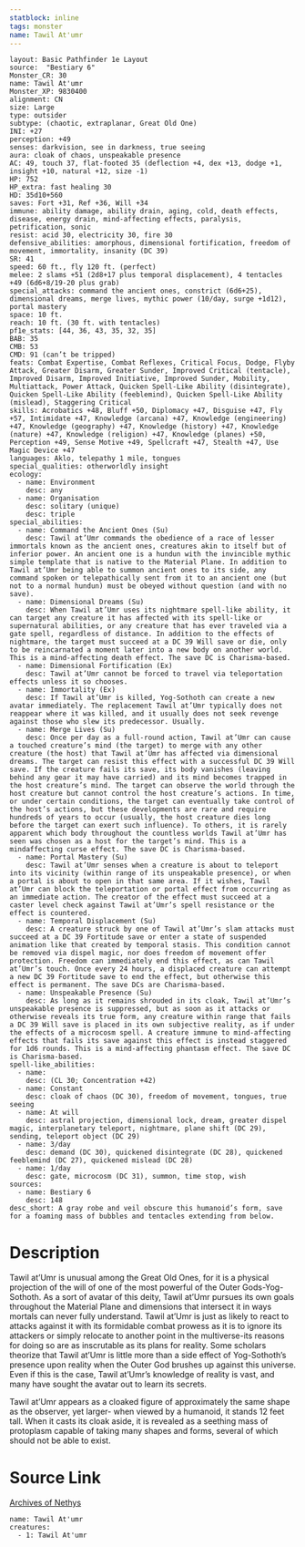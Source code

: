 ```yaml
---
statblock: inline
tags: monster
name: Tawil At'umr
---
```

```statblock
layout: Basic Pathfinder 1e Layout
source:  "Bestiary 6"
Monster_CR: 30
name: Tawil At'umr
Monster_XP: 9830400
alignment: CN
size: Large
type: outsider
subtype: (chaotic, extraplanar, Great Old One)
INI: +27
perception: +49
senses: darkvision, see in darkness, true seeing
aura: cloak of chaos, unspeakable presence
AC: 49, touch 37, flat-footed 35 (deflection +4, dex +13, dodge +1, insight +10, natural +12, size -1)
HP: 752
HP_extra: fast healing 30
HD: 35d10+560
saves: Fort +31, Ref +36, Will +34
immune: ability damage, ability drain, aging, cold, death effects, disease, energy drain, mind-affecting effects, paralysis, petrification, sonic
resist: acid 30, electricity 30, fire 30
defensive_abilities: amorphous, dimensional fortification, freedom of movement, immortality, insanity (DC 39)
SR: 41
speed: 60 ft., fly 120 ft. (perfect)
melee: 2 slams +51 (2d8+17 plus temporal displacement), 4 tentacles +49 (6d6+8/19-20 plus grab)
special_attacks: command the ancient ones, constrict (6d6+25), dimensional dreams, merge lives, mythic power (10/day, surge +1d12), portal mastery
space: 10 ft.
reach: 10 ft. (30 ft. with tentacles)
pf1e_stats: [44, 36, 43, 35, 32, 35]
BAB: 35
CMB: 53
CMD: 91 (can’t be tripped)
feats: Combat Expertise, Combat Reflexes, Critical Focus, Dodge, Flyby Attack, Greater Disarm, Greater Sunder, Improved Critical (tentacle), Improved Disarm, Improved Initiative, Improved Sunder, Mobility, Multiattack, Power Attack, Quicken Spell-Like Ability (disintegrate), Quicken Spell-Like Ability (feeblemind), Quicken Spell-Like Ability (mislead), Staggering Critical
skills: Acrobatics +48, Bluff +50, Diplomacy +47, Disguise +47, Fly +57, Intimidate +47, Knowledge (arcana) +47, Knowledge (engineering) +47, Knowledge (geography) +47, Knowledge (history) +47, Knowledge (nature) +47, Knowledge (religion) +47, Knowledge (planes) +50, Perception +49, Sense Motive +49, Spellcraft +47, Stealth +47, Use Magic Device +47
languages: Aklo, telepathy 1 mile, tongues
special_qualities: otherworldly insight
ecology:
  - name: Environment
    desc: any
  - name: Organisation
    desc: solitary (unique)
    desc: triple
special_abilities:
  - name: Command the Ancient Ones (Su)
    desc: Tawil at’Umr commands the obedience of a race of lesser immortals known as the ancient ones, creatures akin to itself but of inferior power. An ancient one is a hundun with the invincible mythic simple template that is native to the Material Plane. In addition to Tawil at’Umr being able to summon ancient ones to its side, any command spoken or telepathically sent from it to an ancient one (but not to a normal hundun) must be obeyed without question (and with no save).
  - name: Dimensional Dreams (Su)
    desc: When Tawil at’Umr uses its nightmare spell-like ability, it can target any creature it has affected with its spell-like or supernatural abilities, or any creature that has ever traveled via a gate spell, regardless of distance. In addition to the effects of nightmare, the target must succeed at a DC 39 Will save or die, only to be reincarnated a moment later into a new body on another world. This is a mind-affecting death effect. The save DC is Charisma-based.
  - name: Dimensional Fortification (Ex)
    desc: Tawil at’Umr cannot be forced to travel via teleportation effects unless it so chooses.
  - name: Immortality (Ex)
    desc: If Tawil at’Umr is killed, Yog-Sothoth can create a new avatar immediately. The replacement Tawil at’Umr typically does not reappear where it was killed, and it usually does not seek revenge against those who slew its predecessor. Usually.
  - name: Merge Lives (Su)
    desc: Once per day as a full-round action, Tawil at’Umr can cause a touched creature’s mind (the target) to merge with any other creature (the host) that Tawil at’Umr has affected via dimensional dreams. The target can resist this effect with a successful DC 39 Will save. If the creature fails its save, its body vanishes (leaving behind any gear it may have carried) and its mind becomes trapped in the host creature’s mind. The target can observe the world through the host creature but cannot control the host creature’s actions. In time, or under certain conditions, the target can eventually take control of the host’s actions, but these developments are rare and require hundreds of years to occur (usually, the host creature dies long before the target can exert such influence). To others, it is rarely apparent which body throughout the countless worlds Tawil at’Umr has seen was chosen as a host for the target’s mind. This is a mindaffecting curse effect. The save DC is Charisma-based.
  - name: Portal Mastery (Su)
    desc: Tawil at’Umr senses when a creature is about to teleport into its vicinity (within range of its unspeakable presence), or when a portal is about to open in that same area. If it wishes, Tawil at’Umr can block the teleportation or portal effect from occurring as an immediate action. The creator of the effect must succeed at a caster level check against Tawil at’Umr’s spell resistance or the effect is countered.
  - name: Temporal Displacement (Su)
    desc: A creature struck by one of Tawil at’Umr’s slam attacks must succeed at a DC 39 Fortitude save or enter a state of suspended animation like that created by temporal stasis. This condition cannot be removed via dispel magic, nor does freedom of movement offer protection. Freedom can immediately end this effect, as can Tawil at’Umr’s touch. Once every 24 hours, a displaced creature can attempt a new DC 39 Fortitude save to end the effect, but otherwise this effect is permanent. The save DCs are Charisma-based.
  - name: Unspeakable Presence (Su)
    desc: As long as it remains shrouded in its cloak, Tawil at’Umr’s unspeakable presence is suppressed, but as soon as it attacks or otherwise reveals its true form, any creature within range that fails a DC 39 Will save is placed in its own subjective reality, as if under the effects of a microcosm spell. A creature immune to mind-affecting effects that fails its save against this effect is instead staggered for 1d6 rounds. This is a mind-affecting phantasm effect. The save DC is Charisma-based.
spell-like_abilities:
  - name:
    desc: (CL 30; Concentration +42)
  - name: Constant
    desc: cloak of chaos (DC 30), freedom of movement, tongues, true seeing
  - name: At will
    desc: astral projection, dimensional lock, dream, greater dispel magic, interplanetary teleport, nightmare, plane shift (DC 29), sending, teleport object (DC 29)
  - name: 3/day
    desc: demand (DC 30), quickened disintegrate (DC 28), quickened feeblemind (DC 27), quickened mislead (DC 28)
  - name: 1/day
    desc: gate, microcosm (DC 31), summon, time stop, wish
sources:
  - name: Bestiary 6
    desc: 148
desc_short: A gray robe and veil obscure this humanoid’s form, save for a foaming mass of bubbles and tentacles extending from below.
```
# Description
Tawil at’Umr is unusual among the Great Old Ones, for it is a physical projection of the will of one of the most powerful of the Outer Gods-Yog-Sothoth. As a sort of avatar of this deity, Tawil at’Umr pursues its own goals throughout the Material Plane and dimensions that intersect it in ways mortals can never fully understand. Tawil at’Umr is just as likely to react to attacks against it with its formidable combat prowess as it is to ignore its attackers or simply relocate to another point in the multiverse-its reasons for doing so are as inscrutable as its plans for reality. Some scholars theorize that Tawil at’Umr is little more than a side effect of Yog-Sothoth’s presence upon reality when the Outer God brushes up against this universe. Even if this is the case, Tawil at’Umr’s knowledge of reality is vast, and many have sought the avatar out to learn its secrets. 

Tawil at’Umr appears as a cloaked figure of approximately the same shape as the observer, yet larger- when viewed by a humanoid, it stands 12 feet tall. When it casts its cloak aside, it is revealed as a seething mass of protoplasm capable of taking many shapes and forms, several of which should not be able to exist.
# Source Link
[Archives of Nethys](https://aonprd.com/MonsterDisplay.aspx?ItemName=Tawil%20At%27umr)
```encounter-table
name: Tawil At'umr
creatures:
  - 1: Tawil At'umr
```
